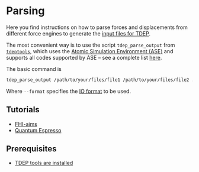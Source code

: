 Parsing
===

Here you find instructions on how to parse forces and displacements from different force engines to generate the [input files for TDEP](http://ollehellman.github.io/page/files.html).

The most convenient way is to use the script `tdep_parse_output` from [`tdeptools`](https://github.com/flokno/tools.tdep), which uses the [Atomic Simulation Environment (ASE)](https://wiki.fysik.dtu.dk/ase/index.html) and supports all codes supported by ASE – see a complete list [here](https://wiki.fysik.dtu.dk/ase/ase/io/io.html#ase.io.read).

The basic command is

```bash
tdep_parse_output /path/to/your/files/file1 /path/to/your/files/file2 ... --format FORMAT
```

Where `--format` specifies the [IO format](https://wiki.fysik.dtu.dk/ase/ase/io/io.html#ase.io.read) to be used.

## Tutorials

- [FHI-aims](./FHI-aims/)
- [Quantum Espresso](./QuantumEspresso/)

## Prerequisites

- [TDEP tools are installed](https://github.com/flokno/tools.tdep)
